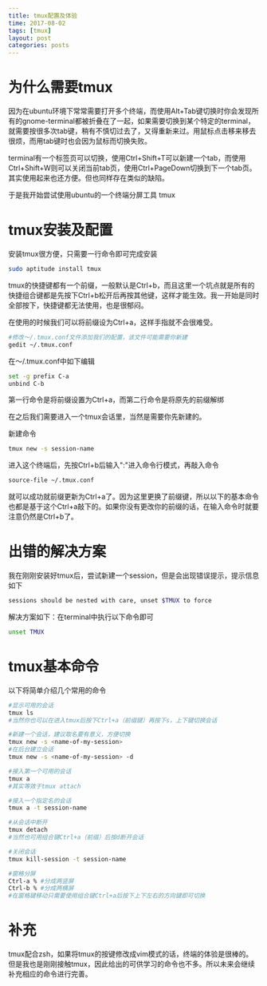 ```yaml
---
title: tmux配置及体验
time: 2017-08-02
tags: [tmux]
layout: post
categories: posts
---
```


# 为什么需要tmux

因为在ubuntu环境下常常需要打开多个终端，而使用Alt+Tab键切换时你会发现所有的gnome-terminal都被折叠在了一起，如果需要切换到某个特定的terminal，就需要按很多次tab键，稍有不慎切过去了，又得重新来过。用鼠标点击移来移去很烦，而用tab键时也会因为鼠标而切换失败。

terminal有一个标签页可以切换，使用Ctrl+Shift+T可以新建一个tab，而使用Ctrl+Shift+W则可以关闭当前tab页，使用Ctrl+PageDown切换到下一个tab页。其实使用起来也还方便。但也同样存在类似的缺陷。

于是我开始尝试使用ubuntu的一个终端分屏工具 tmux

# tmux安装及配置

安装tmux很方便，只需要一行命令即可完成安装

```bash
sudo aptitude install tmux
```

tmux的快捷键都有一个前缀，一般默认是Ctrl+b，而且这里一个坑点就是所有的快捷组合键都是先按下Ctrl+b松开后再按其他键，这样才能生效。我一开始是同时全部按下，快捷键都无法使用，也是很郁闷。

在使用的时候我们可以将前缀设为Ctrl+a，这样手指就不会很难受。

```bash
#修改～/.tmux.conf文件添加我们的配置，该文件可能需要你新建
gedit ~/.tmux.conf
```
在～/.tmux.conf中如下编辑
```bash
set -g prefix C-a
unbind C-b
```

第一行命令是将前缀设置为Ctrl+a，而第二行命令是将原先的前缀解绑

在之后我们需要进入一个tmux会话里，当然是需要你先新建的。

新建命令
```bash
tmux new -s session-name
```
进入这个终端后，先按Ctrl+b后输入":"进入命令行模式，再敲入命令

```bash
source-file ~/.tmux.conf
```
就可以成功就前缀更新为Ctrl+a了。因为这里更换了前缀键，所以以下的基本命令也都是基于这个Ctrl+a敲下的。如果你没有更改你的前缀的话，在输入命令时就要注意仍然是Ctrl+b了。

# 出错的解决方案

我在刚刚安装好tmux后，尝试新建一个session，但是会出现错误提示，提示信息如下

```bash
sessions should be nested with care, unset $TMUX to force
```

解决方案如下：在terminal中执行以下命令即可

```bash
unset TMUX
```

# tmux基本命令

以下将简单介绍几个常用的命令

```bash
#显示可用的会话
tmux ls
#当然你也可以在进入tmux后按下Ctrl+a（前缀键）再按下s，上下键切换会话

#新建一个会话，建议取名要有意义，方便切换
tmux new -s <name-of-my-session>
#在后台建立会话
tmux new -s <name-of-my-session> -d

#接入第一个可用的会话
tmux a
#其实等效于tmux attach

#接入一个指定名的会话
tmux a -t session-name

#从会话中断开
tmux detach
#当然也可用组合键Ctrl+a（前缀）后按d断开会话

#关闭会话
tmux kill-session -t session-name

#窗格分屏
Ctrl-a % #分成两竖屏
Ctrl-b % #分成两横屏
#在窗格键移动只需要使用组合键Ctrl+a后按下上下左右的方向键即可切换

```
# 补充

tmux配合zsh，如果将tmux的按键修改成vim模式的话，终端的体验是很棒的。但是我也是刚刚接触tmux，因此给出的可供学习的命令也不多。所以未来会继续补充相应的命令进行完善。

